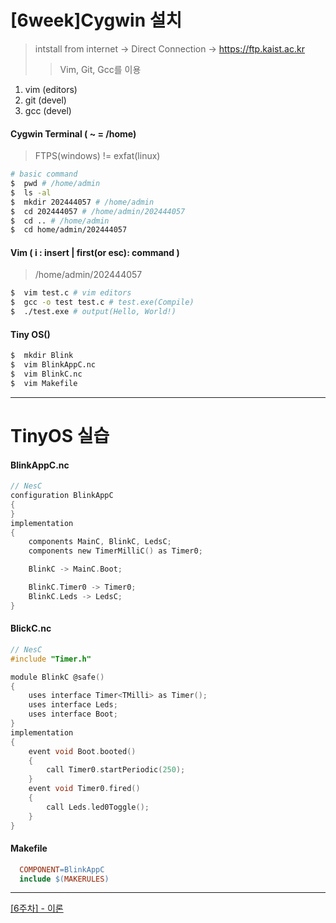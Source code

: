 [6week]Cygwin 설치
===
> intstall from internet -> Direct Connection -> https://ftp.kaist.ac.kr
>> Vim, Git, Gcc를 이용
1) vim (editors)
2) git (devel)
3) gcc (devel)

#### Cygwin Terminal ( ~ = /home)   
> FTPS(windows) != exfat(linux)    
    
```bash
# basic command
$  pwd # /home/admin
$  ls -al
$  mkdir 202444057 # /home/admin
$  cd 202444057 # /home/admin/202444057
$  cd .. # /home/admin
$  cd home/admin/202444057
```
#### Vim ( i : insert |  first(or esc): command )   
> /home/admin/202444057   
```bash
$  vim test.c # vim editors
$  gcc -o test test.c # test.exe(Compile)
$  ./test.exe # output(Hello, World!)
```
#### Tiny OS()
> 
```bash
$  mkdir Blink
$  vim BlinkAppC.nc
$  vim BlinkC.nc
$  vim Makefile
```
- - - 

TinyOS 실습
===

#### BlinkAppC.nc
```c
// NesC
configuration BlinkAppC
{
}
implementation
{
    components MainC, BlinkC, LedsC;
    components new TimerMilliC() as Timer0;

    BlinkC -> MainC.Boot;

    BlinkC.Timer0 -> Timer0;
    BlinkC.Leds -> LedsC;
}
```
#### BlickC.nc
```c
// NesC
#include "Timer.h"

module BlinkC @safe()
{
    uses interface Timer<TMilli> as Timer();
    uses interface Leds;
    uses interface Boot;
}
implementation
{
    event void Boot.booted()
    {
        call Timer0.startPeriodic(250);
    }
    event void Timer0.fired()
    {
        call Leds.led0Toggle();
    }
}
```
#### Makefile
```makefile
  COMPONENT=BlinkAppC
  include $(MAKERULES)
```
- - -
[[6주차] - 이론](https://github.com/Jeong8537/IOT/wiki/6week)